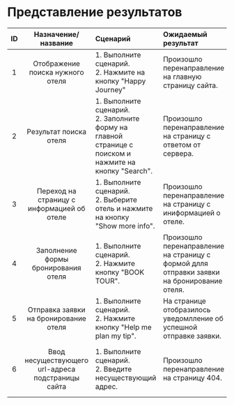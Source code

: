 # Представление результатов

| ID | Назначение/название | Сценарий | Ожидаемый результат | Фактический результат | Оценка |
|:---:|:---:|:---|:---|:---|:---|
| 1 | Отображение поиска нужного отеля | 1. Выполните сценарий.<br> 2. Нажмите на кнопку "Happy Journey"<br>| Произошло перенаправление на главную страницу сайта. | Произошло перенаправление на главную страницу сайта. | Тест пройден. |
| 2 | Результат поиска отеля | 1. Выполните сценарий.<br> 2. Заполните форму на главной странице с поиском и нажмите на кнопку "Search".<br> | Произошло перенаправление на страницу c ответом от сервера. | Произошло перенаправление на страницу с обработанным ответом от сервера. | Тест пройден. |
| 3 | Переход на страницу с информацией об отеле | 1. Выполните сценарий.<br> 2. Выберите отель и нажмите на кнопку<br> "Show more info".<br> | Произошло перенаправление на страницу c иниформацией о отеле. | Произошло перенаправление на страницу c иниформацией о отеле. | Тест пройден. |
| 4 | Заполнение формы бронирования отеля | 1. Выполните сценарий.<br> 2. Нажмите кнопку "BOOK TOUR".<br> | Произошло перенаправление на страницу с формой длля отправки заявки на бронирование отеля. | Произошло перенаправление на страницу с формой длля отправки заявки на бронирование отеля. | Тест пройден. |
| 5 | Отправка заявки на бронирование отеля | 1. Выполните сценарий.<br> 2. Нажмите кнопку "Help me plan my tip". | На странице отобразилось уведомлление об успешной отправке заявки. | На странице отобразилось уведомлление об успешной отправке заявки. | Тест пройден. |
| 6 | Ввод несуществующего url-адреса подстраницы сайта | 1. Выполните сценарий.<br> 2. Введите несуществующий адрес. | Произошло перенаправление на страницу 404. | Произошло перенаправление на страницу 404. Отобразилась надпись "Sorry, Page Not Found". | Тест пройден. |
